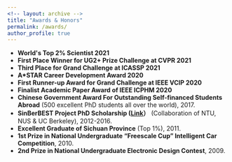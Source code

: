 ```yaml
---
<!-- layout: archive -->
title: "Awards & Honors"
permalink: /awards/
author_profile: true
---
```

* **World's Top 2% Scientist 2021**
* **First Place Winner for UG2+ Prize Challenge at CVPR 2021**
* **Third Place for Grand Challenge at ICASSP 2021**
* **A\*STAR Career Development Award 2020**
* **First Runner-up Award for Grand Challenge at IEEE VCIP 2020**
* **Finalist Academic Paper Award of IEEE ICPHM 2020**
* **Chinese Government Award For Outstanding Self-financed Students Abroad** (500 excellent PhD students all over the world), 2017.
* **SinBerBEST Project PhD Scholarship ([Link](http://sinberbest.berkeley.edu/sinberbest1/)）** (Collaboration of NTU, NUS & UC Berkeley), 2012-2016.
* **Excellent Graduate of Sichuan Province** (Top 1%), 2011.
* **1st Prize in National Undergraduate “Freescale Cup” Intelligent Car Competition**, 2010.
* **2nd Prize in National Undergraduate Electronic Design Contest**, 2009.


